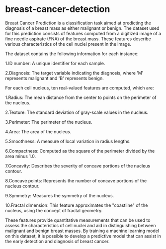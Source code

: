 # breast-cancer-detection
Breast Cancer Prediction is a classification task aimed at predicting the diagnosis of a breast mass as either malignant or benign. The dataset used for this prediction consists of features computed from a digitized image of a fine needle aspirate (FNA) of the breast mass. These features describe various characteristics of the cell nuclei present in the image.

The dataset contains the following information for each instance:

1.ID number: A unique identifier for each sample.

2.Diagnosis: The target variable indicating the diagnosis, where 'M' represents malignant and 'B' represents benign.

For each cell nucleus, ten real-valued features are computed, which are:

1.Radius: The mean distance from the center to points on the perimeter of the nucleus.

2.Texture: The standard deviation of gray-scale values in the nucleus.

3.Perimeter: The perimeter of the nucleus.

4.Area: The area of the nucleus.

5.Smoothness: A measure of local variation in radius lengths.

6.Compactness: Computed as the square of the perimeter divided by the area minus 1.0.

7.Concavity: Describes the severity of concave portions of the nucleus contour.

8.Concave points: Represents the number of concave portions of the nucleus contour.

9.Symmetry: Measures the symmetry of the nucleus.

10.Fractal dimension: This feature approximates the "coastline" of the nucleus, using the concept of fractal geometry.

These features provide quantitative measurements that can be used to assess the characteristics of cell nuclei and aid in distinguishing between malignant and benign breast masses. By training a machine learning model on this dataset, it is possible to develop a predictive model that can assist in the early detection and diagnosis of breast cancer.
